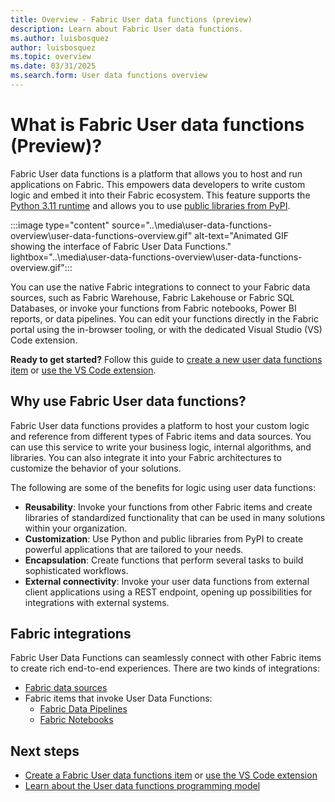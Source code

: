 ```yaml
---
title: Overview - Fabric User data functions (preview)
description: Learn about Fabric User data functions.
ms.author: luisbosquez
author: luisbosquez
ms.topic: overview
ms.date: 03/31/2025
ms.search.form: User data functions overview
---
```


# What is Fabric User data functions (Preview)?

Fabric User data functions is a platform that allows you to host and run applications on Fabric. This empowers data developers to write custom logic and embed it into their Fabric ecosystem. This feature supports the [Python 3.11 runtime](https://www.python.org/downloads/release/python-3110/) and allows you to use [public libraries from PyPI](https://pypi.org/).

:::image type="content" source="..\media\user-data-functions-overview\user-data-functions-overview.gif" alt-text="Animated GIF showing the interface of Fabric User Data Functions." lightbox="..\media\user-data-functions-overview\user-data-functions-overview.gif":::

You can use the native Fabric integrations to connect to your Fabric data sources, such as Fabric Warehouse, Fabric Lakehouse or Fabric SQL Databases, or invoke your functions from Fabric notebooks, Power BI reports, or data pipelines. You can edit your functions directly in the Fabric portal using the in-browser tooling, or with the dedicated Visual Studio (VS) Code extension.

**Ready to get started?** Follow this guide to [create a new user data functions item](./create-user-data-functions-portal.md) or [use the VS Code extension](./create-user-data-functions-vs-code.md).

## Why use Fabric User data functions?

Fabric User data functions provides a platform to host your custom logic and reference from different types of Fabric items and data sources. You can use this service to write your business logic, internal algorithms, and libraries. You can also integrate it into your Fabric architectures to customize the behavior of your solutions.

The following are some of the benefits for logic using user data functions:

- **Reusability**: Invoke your functions from other Fabric items and create libraries of standardized functionality that can be used in many solutions within your organization.
- **Customization**: Use Python and public libraries from PyPI to create powerful applications that are tailored to your needs.
- **Encapsulation**: Create functions that perform several tasks to build sophisticated workflows.
- **External connectivity**: Invoke your user data functions from external client applications using a REST endpoint, opening up possibilities for integrations with external systems.

## Fabric integrations
Fabric User Data Functions can seamlessly connect with other Fabric items to create rich end-to-end experiences. There are two kinds of integrations:
- [Fabric data sources](./connect-to-data-sources.md)
- Fabric items that invoke User Data Functions:
    - [Fabric Data Pipelines](./create-functions-activity-data-pipelines.md)
    - [Fabric Notebooks](../notebook-utilities.md)

## Next steps

- [Create a Fabric User data functions item](./create-user-data-functions-portal.md) or [use the VS Code extension](./create-user-data-functions-vs-code.md)
- [Learn about the User data functions programming model](./python-programming-model.md)
